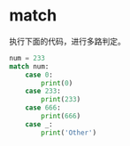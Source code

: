 # match

执行下面的代码，进行多路判定。

```python
num = 233
match num:
    case 0:
        print(0)
    case 233:
        print(233)
    case 666:
        print(666)
    case _:
        print('Other')
```

